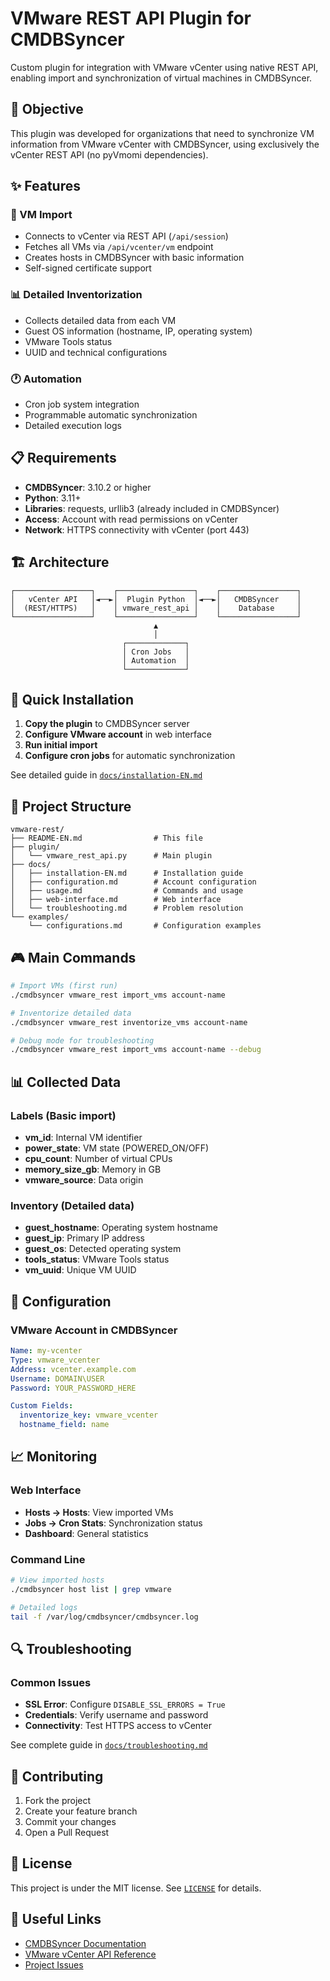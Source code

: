 # VMware REST API Plugin for CMDBSyncer

Custom plugin for integration with VMware vCenter using native REST API, enabling import and synchronization of virtual machines in CMDBSyncer.

## 🎯 Objective

This plugin was developed for organizations that need to synchronize VM information from VMware vCenter with CMDBSyncer, using exclusively the vCenter REST API (no pyVmomi dependencies).

## ✨ Features

### 🔄 VM Import
- Connects to vCenter via REST API (`/api/session`)
- Fetches all VMs via `/api/vcenter/vm` endpoint
- Creates hosts in CMDBSyncer with basic information
- Self-signed certificate support

### 📊 Detailed Inventorization
- Collects detailed data from each VM
- Guest OS information (hostname, IP, operating system)
- VMware Tools status
- UUID and technical configurations

### 🕐 Automation
- Cron job system integration
- Programmable automatic synchronization
- Detailed execution logs

## 📋 Requirements

- **CMDBSyncer**: 3.10.2 or higher
- **Python**: 3.11+
- **Libraries**: requests, urllib3 (already included in CMDBSyncer)
- **Access**: Account with read permissions on vCenter
- **Network**: HTTPS connectivity with vCenter (port 443)

## 🏗️ Architecture

```
┌─────────────────┐    ┌─────────────────┐    ┌─────────────────┐
│   vCenter API   │◄──►│  Plugin Python  │◄──►│   CMDBSyncer    │
│  (REST/HTTPS)   │    │ vmware_rest_api │    │    Database     │
└─────────────────┘    └─────────────────┘    └─────────────────┘
                                ▲
                                │
                         ┌─────────────┐
                         │ Cron Jobs   │
                         │ Automation  │
                         └─────────────┘
```

## 🚀 Quick Installation

1. **Copy the plugin** to CMDBSyncer server
2. **Configure VMware account** in web interface
3. **Run initial import**
4. **Configure cron jobs** for automatic synchronization

See detailed guide in [`docs/installation-EN.md`](docs/installation-EN.md)

## 📁 Project Structure

```
vmware-rest/
├── README-EN.md                # This file
├── plugin/
│   └── vmware_rest_api.py      # Main plugin
├── docs/
│   ├── installation-EN.md      # Installation guide
│   ├── configuration.md        # Account configuration
│   ├── usage.md                # Commands and usage
│   ├── web-interface.md        # Web interface
│   └── troubleshooting.md      # Problem resolution
└── examples/
    └── configurations.md       # Configuration examples
```

## 🎮 Main Commands

```bash
# Import VMs (first run)
./cmdbsyncer vmware_rest import_vms account-name

# Inventorize detailed data
./cmdbsyncer vmware_rest inventorize_vms account-name

# Debug mode for troubleshooting
./cmdbsyncer vmware_rest import_vms account-name --debug
```

## 📊 Collected Data

### Labels (Basic import)
- **vm_id**: Internal VM identifier
- **power_state**: VM state (POWERED_ON/OFF)
- **cpu_count**: Number of virtual CPUs
- **memory_size_gb**: Memory in GB
- **vmware_source**: Data origin

### Inventory (Detailed data)
- **guest_hostname**: Operating system hostname
- **guest_ip**: Primary IP address
- **guest_os**: Detected operating system
- **tools_status**: VMware Tools status
- **vm_uuid**: Unique VM UUID

## 🔧 Configuration

### VMware Account in CMDBSyncer

```yaml
Name: my-vcenter
Type: vmware_vcenter
Address: vcenter.example.com
Username: DOMAIN\USER
Password: YOUR_PASSWORD_HERE

Custom Fields:
  inventorize_key: vmware_vcenter
  hostname_field: name
```

## 📈 Monitoring

### Web Interface
- **Hosts → Hosts**: View imported VMs
- **Jobs → Cron Stats**: Synchronization status
- **Dashboard**: General statistics

### Command Line
```bash
# View imported hosts
./cmdbsyncer host list | grep vmware

# Detailed logs
tail -f /var/log/cmdbsyncer/cmdbsyncer.log
```

## 🔍 Troubleshooting

### Common Issues
- **SSL Error**: Configure `DISABLE_SSL_ERRORS = True`
- **Credentials**: Verify username and password
- **Connectivity**: Test HTTPS access to vCenter

See complete guide in [`docs/troubleshooting.md`](docs/troubleshooting.md)

## 🤝 Contributing

1. Fork the project
2. Create your feature branch
3. Commit your changes
4. Open a Pull Request

## 📄 License

This project is under the MIT license. See [`LICENSE`](../LICENSE) for details.

## 🔗 Useful Links

- [CMDBSyncer Documentation](https://docs.cmdbsyncer.de)
- [VMware vCenter API Reference](https://developer.vmware.com/apis/vsphere-automation/latest/)
- [Project Issues](https://github.com/felipesoaresti/cmdbsyncer-plugins/issues)